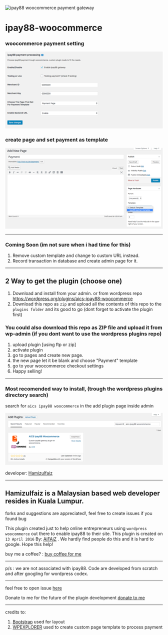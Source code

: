![ipay88 woocommerce payment gateway](https://hamizulfaiz.com/hf-file/photos/shares/donate/5b41dee212609.jpg)

# ipay88-woocommerce

### woocommerce payment setting
![ipay88 woocommerce payment setting](/assets/ipay88-payment-setting.png?raw=true)

### create page and set payment as template
![template on page](/assets/page-template.png?raw=true)

---
### Coming Soon (im not sure when i had time for this)

1. Remove custom template and change to custom URL instead.
2. Record transaction in database and create admin page for it.

---

## 2 Way to get the plugin (choose one)

1. Download and install from your admin. or from wordpress repo https://wordpress.org/plugins/aics-ipay88-woocommerce
2. Download this repo as `zip` and upload all the contents of this repo to the `plugins folder` and its good to go (dont forget to activate the plugin first)

### You could also download this repo as ZIP file and upload it from wp-admin (if you dont want to use the wordpress plugins repo)

1. upload plugin [using ftp or zip]
2. activate plugin
3. go to pages and create new page.
4. the new page let it be blank and choose "Payment" template
5. go to your woocommerce checkout settings
6. Happy selling!

---
### Most recomended way to install, (trough the wordpress plugins directory search)

search for `aics ipay88 woocommerce` in the add plugin page inside admin

![installing from wordpress plugins search page](/assets/install-from-plugins-directory.png)

developer: [Hamizulfaiz](https://hamizulfaiz.com)

---

Hamizulfaiz is a Malaysian based web developer resides in Kuala Lumpur.
---
forks and suggestions are appreciated!, feel free to create issues if you found bug


This plugin created just to help online entrepreneurs using `wordpress woocommerce` out there to enable ipay88 to their site.
This plugin is created on `13 April 2016` By: [AiFAiZ](https://github.com/aifaiz) .
We hardly find people do this and it is hard to google. Hope this help!

buy me a coffee? : [buy coffee for me](https://hamizulfaiz.com/donate/plugin/ipay88/woocommerce) 

---

p/s : we are not associated with ipay88. Code are developed from scratch and after googling for wordpress codex.

---

feel free to open issue [here](https://github.com/aifaiz/ipay88-woocommerce/issues)

Donate to me for the future of the plugin development [donate to me](https://hamizulfaiz.com/donate/plugin/ipay88/woocommerce)

---

credits to:

1. [Bootstrap](https://getbootstrap.com) used for layout
2. [WPEXPLORER](http://www.wpexplorer.com/wordpress-page-templates-plugin) used to create custom page template to process payment

